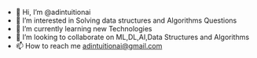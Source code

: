- 👋 Hi, I’m @adintuitionai
- 👀 I’m interested in Solving data structures and Algorithms Questions
- 🌱 I’m currently learning new Technologies 
- 💞️ I’m looking to collaborate on ML,DL,AI,Data Structures and Algorithms
- 📫 How to reach me adintuitionai@gmail.com

<!---
adintuitionai/adintuitionai is a ✨ special ✨ repository because its `README.md` (this file) appears on your GitHub profile.
You can click the Preview link to take a look at your changes.
--->
